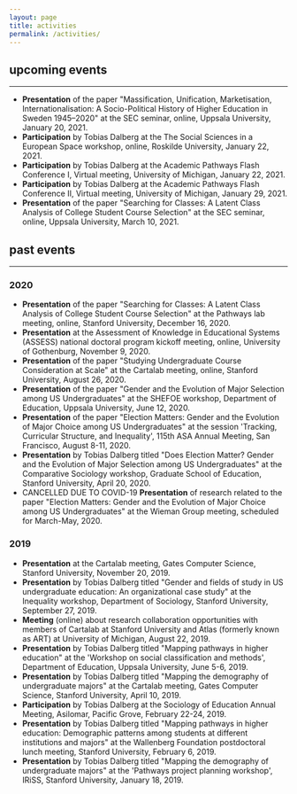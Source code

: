 ```yaml
---
layout: page
title: activities
permalink: /activities/
---
```


## upcoming events
___

- **Presentation** of the paper "Massification, Unification, Marketisation, Internationalisation: A Socio-Political History of Higher Education in Sweden 1945–2020" at the SEC seminar, online, Uppsala University, January 20, 2021.
- **Participation** by Tobias Dalberg at the The Social Sciences in a European Space workshop, online, Roskilde University, January 22, 2021.
- **Participation** by Tobias Dalberg at the Academic Pathways Flash Conference I, Virtual meeting, University of Michigan, January 22, 2021.
- **Participation** by Tobias Dalberg at the Academic Pathways Flash Conference II, Virtual meeting, University of Michigan, January 29, 2021.
- **Presentation** of the paper "Searching for Classes: A Latent Class Analysis of College Student Course Selection" at the SEC seminar, online, Uppsala University, March 10, 2021.

## past events
___

### 2020

- **Presentation** of the paper "Searching for Classes: A Latent Class Analysis of College Student Course Selection" at the Pathways lab meeting, online, Stanford University, December 16, 2020.
- **Presentation** at the Assessment of Knowledge in Educational Systems (ASSESS) national doctoral program kickoff meeting, online, University of Gothenburg, November 9, 2020.
- **Presentation** of the paper "Studying Undergraduate Course Consideration at Scale" at the Cartalab meeting, online, Stanford University, August 26, 2020.
- **Presentation** of the paper "Gender and the Evolution of Major Selection among US Undergraduates" at the SHEFOE workshop, Department of Education, Uppsala University, June 12, 2020.
- **Presentation** of the paper "Election Matters: Gender and the Evolution of Major Choice among US Undergraduates" at the session 'Tracking, Curricular Structure, and Inequality', 115th ASA Annual Meeting, San Francisco, August 8-11, 2020.
- **Presentation** by Tobias Dalberg titled "Does Election Matter? Gender and the Evolution of Major Selection among US Undergraduates" at the Comparative Sociology workshop, Graduate School of Education, Stanford University, April 20, 2020.
- CANCELLED DUE TO COVID-19 **Presentation** of research related to the paper "Election Matters: Gender and the Evolution of Major Choice among US Undergraduates" at the Wieman Group meeting, scheduled for March-May, 2020.

### 2019

- **Presentation** at the Cartalab meeting, Gates Computer Science, Stanford University, November 20, 2019.
- **Presentation** by Tobias Dalberg titled "Gender and fields of study in US undergraduate education: An organizational case study" at the Inequality workshop, Department of Sociology, Stanford University, September 27, 2019.
- **Meeting** (online) about research collaboration opportunities with members of Cartalab at Stanford University and Atlas (formerly known as ART) at University of Michigan, August 22, 2019.
- **Presentation** by Tobias Dalberg titled "Mapping pathways in higher education" at the 'Workshop on social classification and methods', Department of Education, Uppsala University, June 5-6, 2019.
- **Presentation** by Tobias Dalberg titled "Mapping the demography of undergraduate majors" at the Cartalab meeting, Gates Computer Science, Stanford University, April 10, 2019.
- **Participation** by Tobias Dalberg at the Sociology of Education Annual Meeting, Asilomar, Pacific Grove, February 22-24, 2019.
- **Presentation** by Tobias Dalberg titled "Mapping pathways in higher education: Demographic patterns among students at different institutions and majors" at the Wallenberg Foundation postdoctoral lunch meeting, Stanford University, February 6, 2019.
- **Presentation** by Tobias Dalberg titled "Mapping the demography of undergraduate majors" at the 'Pathways project planning workshop', IRiSS, Stanford University, January 18, 2019.
